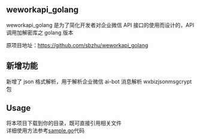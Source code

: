 ## weworkapi_golang

weworkapi_golang 是为了简化开发者对企业微信 API 接口的使用而设计的，API 调用加解密库之 golang 版本

原项目地址：https://github.com/sbzhu/weworkapi_golang

## 新增功能

新增了 json 格式解析，用于解析企业微信 ai-bot 消息解析 wxbizjsonmsgcrypt 包

## Usage

将本项目下载到你的目录，既可直接引用相关文件  
详细使用方法参考[sample.go](https://github.com/sbzhu/weworkapi_golang/blob/master/sample.go)代码
